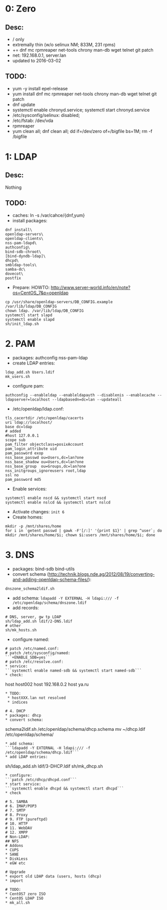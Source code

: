 # 0: Zero

## Desc:
* / only
* extremally thin (w/o selinux NM; 833M, 231 rpms)
* += dnf mc rpmreaper net-tools chrony man-db wget telnet git patch
* net: 192.168.0.1, server.lan
* updated to 2016-03-02

## TODO:
* yum -y install epel-release
* yum install dnf mc rpmreaper net-tools chrony man-db wget telnet git patch
* dnf update
* systemctl enable chronyd.service; systemctl start chronyd.service
* /etc/sysconfig/selinux: disabled;
* /etc/fstab: /dev/vda
* rpmreaper
* yum clean all; dnf clean all; dd if=/dev/zero of=/bigfile bs=1M; rm -f /bigfile

# 1: LDAP

## Desc:
Nothing

## TODO:
* caches: ln -s /var/cahce/{dnf,yum}
* install packages:
```
dnf install\
openldap-servers\
openldap-clients\
nss-pam-ldapd\
authconfig\
bind-sdb-chroot\
[bind-dyndb-ldap]\
dhcpd\
smbldap-tools\
samba-dc\
dovecot\
postfix
```
* Prepare:
HOWTO: http://www.server-world.info/en/note?os=CentOS_7&p=openldap
```
cp /usr/share/openldap-servers/DB_CONFIG.example /var/lib/ldap/DB_CONFIG
chown ldap. /var/lib/ldap/DB_CONFIG
systemctl start slapd
systemctl enable slapd
sh/init_ldap.sh
```
# 2. PAM
* packages: authconfig nss-pam-ldap
* create LDAP entries:
```
ldap_add.sh Users.ldif
mk_users.sh
```
* configure pam:
```
authconfig --enableldap --enableldapauth --disablenis --enablecache --ldapserver=localhost --ldapbasedn=dc=lan --updateall
```
* /etc/openldap/ldap.conf:
```
tls_cacertdir /etc/openldap/cacerts
uri ldap://localhost/
base dc=ldap
# added
#host 127.0.0.1
scope sub
pam_filter objectclass=posixAccount
pam_login_attribute uid
pam_password exop
nss_base_passwd ou=Users,dc=lan?one
nss_base_shadow ou=Users,dc=lan?one
nss_base_group  ou=Groups,dc=lan?one
nss_initgroups_ignoreusers root,ldap
ssl no
pam_password md5
```
* Enable services:
```
systemctl enable nscd && systemctl start nscd
systemctl enable nslcd && systemctl start nslcd
```
* Activate changes:
```init 6```
* Create homes:
```
mkdir -p /mnt/shares/home
for i in `getent passwd | gawk -F'[/:]' '{print $1}' | grep ^user`; do mkdir /mnt/shares/home/$i; chown $i:users /mnt/shares/home/$i; done
```
# 3. DNS
* packages: bind-sdb bind-utils
* convert schema (http://technik.blogs.nde.ag/2012/08/19/converting-and-adding-openldap-schema-files/):
```
dnszone_schema2ldif.sh
```
* add schema:
```ldapadd -Y EXTERNAL -H ldapi:/// -f /etc/openldap/schema/dnszone.ldif```
* add records:
```
# DNS, server, gw tp LDAP
sh/ldap_add.sh ldif/2-DNS.ldif
# other
sh/mk_hosts.sh
```
* configure named:
```
# patch /etc/named.conf:
# patch /etc/sysconfig/named:
```+ENABLE_SDB=yes```
# patch /etc/resolve.conf:
* service:
```systemctl enable named-sdb && systemctl start named-sdb```
* check:
```
host host002
host 192.168.0.2
host ya.ru
```
* TODO:
 * hostXXX.lan not resolved
 * indices

# 4. DHCP
* packages: dhcp
* convert schema:
```
schema2ldif.sh /etc/openldap/schema/dhcp.schema
mv ~/dhcp.ldif /etc/openldap/schema/
```
* add schema:
```ldapadd -Y EXTERNAL -H ldapi:/// -f /etc/openldap/schema/dhcp.ldif```
* add LDAP entries:
```
sh/ldap_add.sh ldif/3-DHCP.ldif
sh/mk_dhcp.sh
```
* configure:
```patch /etc/dhcp/dhcpd.conf```
* start service:
```systemctl enable dhcpd && systemctl start dhcpd```
* check

# 5. SAMBA
# 6. IMAP/POP3
# 7. SMTP
# 8. Proxy
# 9. FTP (pureftpd)
# 10. HTTP
# 11. WebDAV
# 12. XMPP
# Non-LDAP:
## NFS
# Addons
* CUPS
* SANE
* DiskLess
* eGW etc

# Upgrade
* export old LDAP data (users, hosts (dhcp)
* import

# TODO:
* CentOS7 zero ISO
* CentOS LDAP ISO
* mk_all.sh
